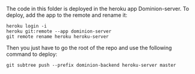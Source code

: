 The code in this folder is deployed in the heroku app Dominion-server. To deploy, add the app to the remote and rename it:
```
heroku login -i
heroku git:remote --app dominion-server
git remote rename heroku heroku-server
```
Then you just have to go the root of the repo and use the following command to deploy:
```
git subtree push --prefix dominion-backend heroku-server master
```